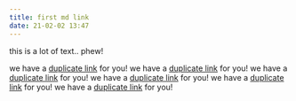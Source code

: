 ```yaml
---
title: first md link
date: 21-02-02 13:47
---
```


this is a lot of text.. phew!

we have a [duplicate link](https://google.com) for you!
we have a [duplicate link](https://google.com) for you!
we have a [duplicate link](https://google.com) for you!
we have a [duplicate link](https://google.com) for you!
we have a [duplicate link](https://google.com) for you!
we have a [duplicate link](https://google.com) for you!

